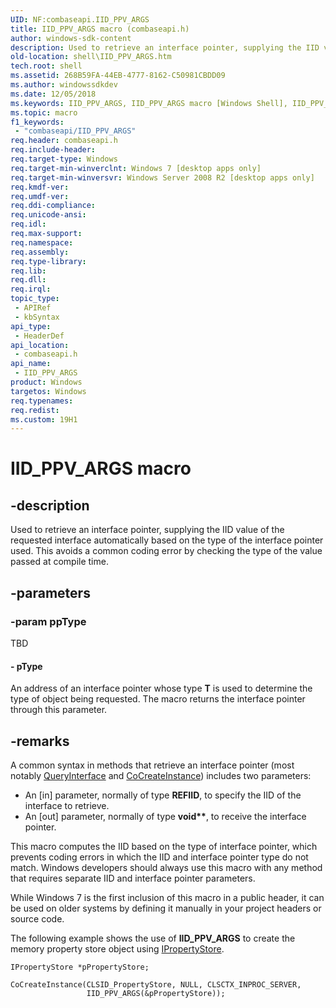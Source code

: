 ```yaml
---
UID: NF:combaseapi.IID_PPV_ARGS
title: IID_PPV_ARGS macro (combaseapi.h)
author: windows-sdk-content
description: Used to retrieve an interface pointer, supplying the IID value of the requested interface automatically based on the type of the interface pointer used. This avoids a common coding error by checking the type of the value passed at compile time.
old-location: shell\IID_PPV_ARGS.htm
tech.root: shell
ms.assetid: 268B59FA-44EB-4777-8162-C50981CBDD09
ms.author: windowssdkdev
ms.date: 12/05/2018
ms.keywords: IID_PPV_ARGS, IID_PPV_ARGS macro [Windows Shell], IID_PPV_ARGS_Helper, _shell_IID_PPV_ARGS, combaseapi/IID_PPV_ARGS, shell.IID_PPV_ARGS
ms.topic: macro
f1_keywords: 
 - "combaseapi/IID_PPV_ARGS"
req.header: combaseapi.h
req.include-header: 
req.target-type: Windows
req.target-min-winverclnt: Windows 7 [desktop apps only]
req.target-min-winversvr: Windows Server 2008 R2 [desktop apps only]
req.kmdf-ver: 
req.umdf-ver: 
req.ddi-compliance: 
req.unicode-ansi: 
req.idl: 
req.max-support: 
req.namespace: 
req.assembly: 
req.type-library: 
req.lib: 
req.dll: 
req.irql: 
topic_type:
 - APIRef
 - kbSyntax
api_type:
 - HeaderDef
api_location:
 - combaseapi.h
api_name:
 - IID_PPV_ARGS
product: Windows
targetos: Windows
req.typenames: 
req.redist: 
ms.custom: 19H1
---
```


# IID_PPV_ARGS macro


## -description


Used to retrieve an interface pointer, supplying the IID value of the requested interface automatically based on the type of the interface pointer used. This avoids a common coding error by checking the type of the value passed at compile time.


## -parameters




### -param ppType

TBD






#### - pType

An address of an interface pointer whose type <b>T</b> is used to determine the type of object being requested. The macro returns the interface pointer through this parameter.


## -remarks



A common syntax in methods that retrieve an interface pointer (most notably <a href="https://docs.microsoft.com/windows/desktop/api/unknwn/nf-unknwn-iunknown-queryinterface(q_)">QueryInterface</a> and <a href="https://docs.microsoft.com/windows/desktop/api/combaseapi/nf-combaseapi-cocreateinstance">CoCreateInstance</a>) includes two parameters:

                

<ul>
<li>An [in] parameter, normally of type <b>REFIID</b>, to specify the IID of the interface to retrieve.</li>
<li>An [out] parameter, normally of type <b>void**</b>, to receive the interface pointer.</li>
</ul>
This macro computes the IID based on the type of interface pointer, which prevents coding errors in which the IID and interface pointer type do not match. Windows developers should always use this macro with any method that requires separate IID and interface pointer parameters.

While Windows 7 is the first inclusion of this macro in a public header, it can be used on older systems by defining it manually in your project headers or source code.

The following example shows the use of <b>IID_PPV_ARGS</b> to create the memory property store object using <a href="https://docs.microsoft.com/windows/desktop/api/propsys/nn-propsys-ipropertystore">IPropertyStore</a>.
 
				


```
IPropertyStore *pPropertyStore;
                    
CoCreateInstance(CLSID_PropertyStore, NULL, CLSCTX_INPROC_SERVER, 
                 IID_PPV_ARGS(&pPropertyStore));
```




